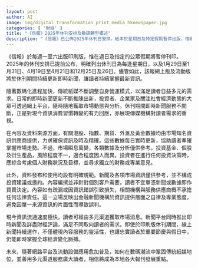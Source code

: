 ```yaml
---
layout: post
author: AI
image: img/digital_transformation_print_media_hknewspaper.jpg
categories: [ '財經' ]
title: "《信報》2025年休刊安排及數碼轉型概述"
description: "《信報》已公佈2025年休刊日安排，紙本於星期日及特定假期暫停出版，惟網上版及流動版於休刊期間繼續提供即時新聞與市場數據，反映傳媒對數碼化及讀者需求變化的回應。金融資訊由市場知名供應商提供，內容設有免責聲明，資訊僅供參考。隨著網絡與流動設備日漸普及，如何於數碼潮流下鞏固紙媒地位，將是未來發展重點。"
---
```

《信報》於每週一至六出版印刷版，惟在週日及指定的公眾假期將暫停刊印。2025年的休刊安排已提前公布，明確列出休刊日為每逢星期日，以及1月29日至1月31日、4月19日至4月21日和12月25日及26日。儘管如此，該報網上版及流動版將於休刊期間持續更新即時新聞，讓讀者持續掌握最新資訊。

隨著數碼化進程加快，傳統紙媒不斷調整自身營運模式，以滿足讀者日益多元的需求。日常的即時新聞更新不斷推陳出新，投資者、企業家及關注社會經濟動態的大眾可透過網上平台，隨時隨地獲取市場動態與分析。休刊期間即時新聞服務不間斷，正是對現今資訊消費習慣轉變的有力回應，亦展現傳媒機構對讀者需求的重視。

在內容及資料來源方面，有關港股、指數、期貨、外滙及黃金數據均由市場知名資訊供應商提供，力求確保資訊及時及精確。這些數據每日實時更新，協助讀者準確掌握市場走勢。不過，市場瞬息萬變，各類數據及分析僅供參考。投資基金、個股及衍生產品，風險程度不一，適合程度因人而異，投資者在進行任何投資決策時，應綜合考慮個人財務狀況及目標，並尋求獨立的財務或專業意見。

此外，資料發布和使用均設有明確規範。新聞及各項市場資訊僅供參考，並不構成投資建議或邀約。內容編撰並非針對個別客戶需要，讀者不宜單憑新聞或數據即作買賣決定。內容如有疏漏或因資訊錯誤引致損失，相關機構與服務供應商概不承擔任何法律責任。這一立場反映出金融新聞機構於資訊提供層面之自律及專業態度，避免因單一來源資訊的片面性而導致誤判。

現今資訊流通速度極快，讀者可經由多元渠道獲取市場消息。新聞平台同時推出即時新聞及詳盡財經評論，滿足不同取向讀者的需求。即使於印刷版休刊期間，線上新聞持續運作，不僅體現內容服務的靈活性，也讓忠實讀者於重要節慶與假日中，仍能即時掌握全球經濟變化脈搏。

未來，隨著網路平台及流動設備應用愈加普及，如何在數碼潮流中鞏固傳統紙媒地位，並善用多元渠道服務廣大讀者，相信將成為本地各大報刊發展重點。